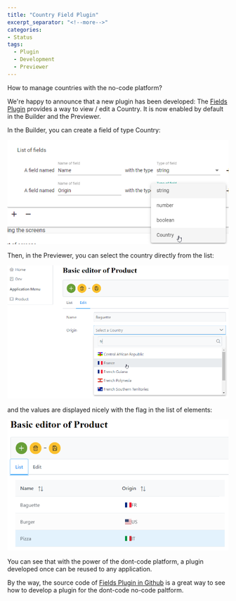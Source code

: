 ```yaml
---
title: "Country Field Plugin"
excerpt_separator: "<!--more-->"
categories:
- Status 
tags:
  - Plugin
  - Development
  - Previewer
---
```


How to manage countries with the no-code platform?
<!--more-->

We're happy to announce that a new plugin has been developed: The [Fields Plugin](https://github.com/dont-code/plugins/libs/fields) provides a way to view / edit a Country.
It is now enabled by default in the Builder and the Previewer.

In the Builder, you can create a field of type Country: 

![Builder](/assets/Country%20Builder.png)

Then, in the Previewer, you can select the country directly from the list: 

![Editor](/assets/Country%20Editor.png)

and the values are displayed nicely with the flag in the list of elements:

![List](/assets/Country%20List.png)

You can see that with the power of the dont-code platform, a plugin developed once can be reused to any application.

By the way, the source code of [Fields Plugin in Github](https://github.com/dont-code/plugins/libs/fields) is a great way to see how to develop a plugin for the dont-code no-code paltform.
